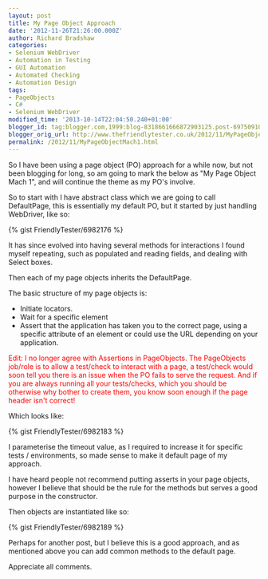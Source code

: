 ```yaml
---
layout: post
title: My Page Object Approach
date: '2012-11-26T21:26:00.000Z'
author: Richard Bradshaw
categories:
- Selenium WebDriver
- Automation in Testing
- GUI Automation
- Automated Checking
- Automation Design
tags:
- PageObjects
- C#
- Selenium WebDriver
modified_time: '2013-10-14T22:04:50.240+01:00'
blogger_id: tag:blogger.com,1999:blog-8318661666872903125.post-6975091096853398915
blogger_orig_url: http://www.thefriendlytester.co.uk/2012/11/MyPageObjectMach1.html
permalink: /2012/11/MyPageObjectMach1.html
---
```

So I have been using a page object (PO) approach for a while now, but not been blogging for long, so am going to mark the below as "My Page Object Mach 1", and will continue the theme as my PO's involve.  

So to start with I have abstract class which we are going to call DefaultPage, this is essentially my default PO, but it started by just handling WebDriver, like so:

<div class="centerplugin">
{% gist FriendlyTester/6982176 %}
</div>

It has since evolved into having several methods for interactions I found myself repeating, such as populated and reading fields, and dealing with Select boxes.  

Then each of my page objects inherits the DefaultPage.  

The basic structure of my page objects is:  

*   Initiate locators.
*   Wait for a specific element
*   Assert that the application has taken you to the correct page, using a specific attribute of an element or could use the URL depending on your application.

<span style="color: red;">Edit: I no longer agree with Assertions in PageObjects. The PageObjects job/role is to allow a test/check to interact with a page, a test/check would soon tell you there is an issue when the PO fails to serve the request. And if you are always running all your tests/checks, which you should be otherwise why bother to create them, you know soon enough if the page header isn't correct!</span>

Which looks like:

<div class="centerplugin">
{% gist FriendlyTester/6982183 %}
</div>
 
I parameterise the timeout value, as I required to increase it for specific tests / environments, so made sense to make it default page of my approach.  

I have heard people not recommend putting asserts in your page objects, however I believe that should be the rule for the methods but serves a good purpose in the constructor.  

Then objects are instantiated like so:

<div class="centerplugin">
{% gist FriendlyTester/6982189 %}
</div>

Perhaps for another post, but I believe this is a good approach, and as mentioned above you can add common methods to the default page.  

Appreciate all comments.